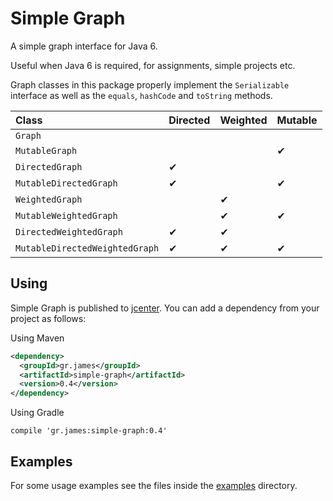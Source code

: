 # Simple Graph

A simple graph interface for Java 6.

Useful when Java 6 is required, for assignments, simple projects etc.

Graph classes in this package properly implement the `Serializable` interface as well as the `equals`, `hashCode` and
`toString` methods.

| Class                          | Directed | Weighted | Mutable  |
| :----------------------------- | :------- | :------- | :------- |
| `Graph`                        |          |          |          |
| `MutableGraph`                 |          |          | &#10004; |
| `DirectedGraph`                | &#10004; |          |          |
| `MutableDirectedGraph`         | &#10004; |          | &#10004; |
| `WeightedGraph`                |          | &#10004; |          |
| `MutableWeightedGraph`         |          | &#10004; | &#10004; |
| `DirectedWeightedGraph`        | &#10004; | &#10004; |          |
| `MutableDirectedWeightedGraph` | &#10004; | &#10004; | &#10004; |

## Using

Simple Graph is published to [jcenter](https://bintray.com/gstamatelat/simple-graph/simple-graph). You can add a
dependency from your project as follows:

Using Maven

```xml
<dependency>
  <groupId>gr.james</groupId>
  <artifactId>simple-graph</artifactId>
  <version>0.4</version>
</dependency>
```

Using Gradle

```
compile 'gr.james:simple-graph:0.4'
```

## Examples

For some usage examples see the files inside the
[examples](https://github.com/gstamatelat/simple-graph/tree/master/src/main/java/gr/james/simplegraph/examples)
directory.
